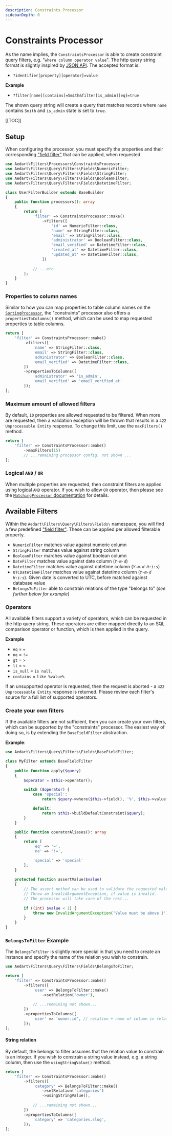 ```yaml
---
description: Constraints Processor
sidebarDepth: 0
---
```


# Constraints Processor

As the name implies, the `ConstraintsProcessor` is able to create constraint query filters, e.g. "`where column operator value`".
The http query string format is slightly inspired by [JSON API](https://jsonapi.org/format/#fetching-filtering).
The accepted format is:

* `?identifier[property][operator]=value`

**Example**

* `?filter[name][contains]=Smith&filter[is_admin][eq]=true`

The shown query string will create a query that matches records where `name` contains `Smith` and `is_admin` state is set to `true`.

[[TOC]]

## Setup

When configuring the processor, you must specify the properties and their corresponding ["field filter"](../../database/query/criteria.md#field-criteria-field-filter) that can be applied, when requested.

```php
use Aedart\Filters\Processors\ConstraintsProcessor;
use Aedart\Filters\Query\Filters\Fields\NumericFilter;
use Aedart\Filters\Query\Filters\Fields\StringFilter;
use Aedart\Filters\Query\Filters\Fields\BooleanFilter;
use Aedart\Filters\Query\Filters\Fields\DatetimeFilter;

class UserFilterBuilder extends BaseBuilder
{
    public function processors(): array
    {
        return [
            'filter' => ConstraintsProcessor::make()
                ->filters([
                    'id' => NumericFilter::class,
                    'name' => StringFilter::class,
                    'email' => StringFilter::class,
                    'administrator' => BooleanFilter::class,
                    'email_verified' => DatetimeFilter::class,
                    'created_at' => DatetimeFilter::class,
                    'updated_at' => DatetimeFilter::class,
                ])
            
            // ...etc
        ];
    }
}
```

### Properties to column names

Similar to how you can map properties to table column names on the [`SortingProcessor`](./sort.md#properties-to-column-names), the "constraints" processor also offers a `propertiesToColumns()` method, which can be used to map requested properties to table columns.

```php
return [
    'filter' => ConstraintsProcessor::make()
        ->filters([
            'name' => StringFilter::class,
            'email' => StringFilter::class,
            'administrator' => BooleanFilter::class,
            'email_verified' => DatetimeFilter::class,
        ])
        ->propertiesToColumns([
            'administrator' => 'is_admin',
            'email_verified' => 'email_verified_at'
        ]);
];
```

### Maximum amount of allowed filters

By default, `10` properties are allowed requested to be filtered. When more are requested, then a validation exception will be thrown that results in a `422 Unprocessable Entity` response.
To change this limit, use the `maxFilters()` method.

```php
return [
    'filter' => ConstraintsProcessor::make()
        ->maxFilters(15)
        // ...remaining processor config. not shown ...
];
```

### Logical `AND` / `OR`

When multiple properties are requested, then constraint filters are applied using logical `AND` operator.
If you wish to allow `OR` operator, then please see the [`MatchingProcessor` documentation](./match.md) for details.

## Available Filters

Within the `Aedart\Filters\Query\Filters\Fields\` namespace, you will find a few predefined ["field filter"](../../database/query/criteria.md#field-criteria-field-filter).
These can be applied per allowed filterable property.

* `NumericFilter` matches value against numeric column
* `StringFilter` matches value against string column
* `BooleanFilter` marches value against boolean column
* `DateFilter` matches value against date column (_`Y-m-d`_)
* `DatetimeFilter` matches value against datetime column (_`Y-m-d H:i:s`_)
* `UTCDatetimeFilter` matches value against datetime column (_`Y-m-d H:i:s`_). Given date is converted to UTC, before matched against database value
* `BelongsToFilter` able to constrain relations of the type "belongs to" (_see further below for example_)

### Operators

All available filters support a variety of operators, which can be requested in the http query string.
These operators are either mapped directly to an SQL comparison operator or function, which is then applied in the query.

**Example**

* `eq` = `=`
* `ne` = `!=`
* `gt` = `>`
* `lt` = `<`
* `is_null` = `is null`,
* `contains` = `like %value%`

If an unsupported operator is requested, then the request is aborted - a `422 Unprocessable Entity` response is returned.
Please review each filter's source for a full list of supported operators.

### Create your own filters

If the available filters are not sufficient, then you can create your own filters, which can be supported by the "constraints" processor.
The easiest way of doing so, is by extending the `BaseFieldFilter` abstraction.

**Example**:

```php
use Aedart\Filters\Query\Filters\Fields\BaseFieldFilter;

class MyFilter extends BaseFieldFilter
{
    public function apply($query)
    {
        $operator = $this->operator();

        switch ($operator) {
            case 'special':
                return $query->where($this->field(), '%', $this->value());

            default:
                return $this->buildDefaultConstraint($query);
        }
    }

    public function operatorAliases(): array
    {
        return [
            'eq' => '=',
            'ne' => '!=',

            'special' => 'special' 
        ];
    }
    
    protected function assertValue($value)
    {
        // The assert method can be used to validate the requested value.
        // Throw an InvalidArgumentException, if value is invalid.
        // The processor will take care of the rest...
    
        if ((int) $value < 1) {
            throw new InvalidArgumentException('Value must be above 1');
        }
    }
}
```

### `BelongsToFilter` Example

The `BelongsToFilter` is slightly more special in that you need to create an instance and specify the name of the relation you wish to constrain.

```php
use Aedart\Filters\Query\Filters\Fields\BelongsToFilter;

return [
    'filter' => ConstraintsProcessor::make()
        ->filters([
            'user' => BelongsToFilter::make()
                ->setRelation('owner'),
                
            // ...remaining not shown...
        ])
        ->propertiesToColumns([
            'user' => 'owner.id', // relation + name of column in related model
        ]);
];
```

#### String relation

By default, the belongs to filter assumes that the relation value to constrain is an integer. If you wish to constrain a string value instead, e.g. a string column, then use the `usingStringValue()` method.

```php
return [
    'filter' => ConstraintsProcessor::make()
        ->filters([
            'category' => BelongsToFilter::make()
                ->setRelation('categories')
                ->usingStringValue(),
                
            // ...remaining not shown...
        ])
        ->propertiesToColumns([
            'category' => 'categories.slug',
        ]);
];
```
